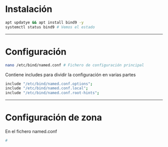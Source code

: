 # Instalación

```bash
apt updatye && apt install bind9 -y
systemctl status bind9 # Vemos el estado
```

---
# Configuración

```bash
nano /etc/bind/named.conf # Fichero de configuración principal
```

Contiene includes para dividir la configuración en varias partes
```bash
include "/etc/bind/named.conf.options";
include "/etc/bind/named.conf.local";
include "/etc/bind/named.conf.root-hints";
```

---
# Configuración de zona

En el fichero named.conf
```bash
#

```